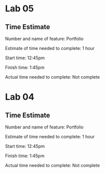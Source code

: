 # Lab 05 

## Time Estimate
Number and name of feature: Portfolio

Estimate of time needed to complete: 1 hour

Start time: 12:45pm

Finish time: 1:45pm

Actual time needed to complete: Not complete


# Lab 04

## Time Estimate
Number and name of feature: Portfolio

Estimate of time needed to complete: 1 hour

Start time: 12:45pm

Finish time: 1:45pm

Actual time needed to complete: Not complete